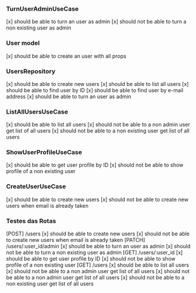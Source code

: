   ### TurnUserAdminUseCase
  [x] should be able to turn an user as admin
  [x] should not be able to turn a non existing user as admin
 
  ### User model
  [x] should be able to create an user with all props
 
  ### UsersRepository
  [x] should be able to create new users 
  [x] should be able to list all users 
  [x] should be able to find user by ID 
  [x] should be able to find user by e-mail address
  [x] should be able to turn an user as admin
 
  ### ListAllUsersUseCase
  [x] should be able to list all users
  [x] should not be able to a non admin user get list of all users
  [x] should not be able to a non existing user get list of all users

  ### ShowUserProfileUseCase
  [x] should be able to get user profile by ID
  [x] should not be able to show profile of a non existing user


  ### CreateUserUseCase
  [x] should be able to create new users
  [x] should not be able to create new users when email is already taken

  
  ### Testes das Rotas
  
  [POST] /users
    [x] should be able to create new users
    [x] should not be able to create new users when email is already taken
  [PATCH] /users/:user_id/admin
    [x] should be able to turn an user as admin 
    [x] should not be able to turn a non existing user as admin
  [GET] /users/:user_id
    [x] should be able to get user profile by ID 
    [x] should not be able to show profile of a non existing user 
  [GET] /users
    [x] should be able to list all users
    [x] should not be able to a non admin user get list of all users 
    [x] should not be able to a non admin user get list of all users
    [x] should not be able to a non existing user get list of all users